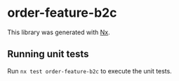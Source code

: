# order-feature-b2c

This library was generated with [Nx](https://nx.dev).

## Running unit tests

Run `nx test order-feature-b2c` to execute the unit tests.
